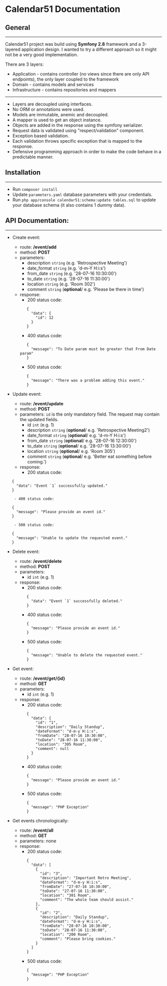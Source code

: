 Calendar51 Documentation
========================

## General
--------------
Calendar51 project was build using **Symfony 2.8** framework and a 3-layered application design.
I wanted to try a different approach so it might not be a very good implementation.

There are 3 layers:
* Application    - contains controller (no views since there are only API endpoints), the only layer coupled to the framework
* Domain         - contains models and services
* Infrastructure - contains repositories and mappers
--------------
* Layers are decoupled using interfaces.
* No ORM or annotations were used.
* Models are immutable, anemic and decoupled.
* A mapper is used to get an object instance.
* Objects are added in the response using the symfony serializer.
* Request data is validated using "respect/validation" component.
* Exception based validation.
* Each validation throws specific exception that is mapped to the response.
* Defensive programming approach in order to make the code behave in a predictable manner.

## Installation
--------------
* Run ```composer install```
* Update ```parameters.yaml``` database parameters with your credentials.
* Run ```php app/console calendar51:schema:update tables.sql``` to update your database schema (it also contains 1 dummy data).

## API Documentation:
--------------

* Create event:
    - route: **/event/add**
    - method: **POST**
    - parameters:
        - description ```string``` (e.g. 'Retrospective Meeting')
        - date_format ```string``` (e.g. 'd-m-Y H:i:s')
        - from_date   ```string``` (e.g. '28-07-16 10:30:00')
        - to_date     ```string``` (e.g. '28-07-16 11:30:00')
        - location    ```string``` (e.g. 'Room 302')
        - comment     ```string``` (**optional**/ e.g. 'Please be there in time')
    - response:
        - 200 status code:
        ```
           {
             "data": {
               "id": 12
             }
           }
        ```
        - 400 status code:
        ```
           {
             "message": "To Date param must be greater that From Date param"
           }
        ```
        - 500 status code:
        ```
           {
             "message": "There was a problem adding this event."
           }
        ```

* Update event:
    - route: **/event/update**
    - method: **POST**
    - parameters:
        ```id``` is the only mandatory field. The request may contain the updated fields.
        - id          ```int```    (e.g. 1)
        - description ```string``` (**optional**/ e.g. 'Retrospective Meeting2')
        - date_format ```string``` (**optional**/ e.g. 'd-m-Y H:i:s')
        - from_date   ```string``` (**optional**/ e.g. '28-07-16 12:30:00')
        - to_date     ```string``` (**optional**/ e.g. '28-07-16 13:30:00')
        - location    ```string``` (**optional**/ e.g. 'Room 305')
        - comment     ```string``` (**optional**/ e.g. 'Better eat something before coming.')
    - response:
        - 200 status code:
```
   {
     "data": "Event `1` successfully updated."
   }
```
        - 400 status code:
```
   {
     "message": "Please provide an event id."
   }
```
        - 500 status code:
```
   {
     "message": "Unable to update the requested event."
   }
```

* Delete event:
    - route: **/event/delete**
    - method: **POST**
    - parameters:
        - id          ```int```    (e.g. 1)
    - response:
        - 200 status code:
         ```
            {
              "data": "Event `1` successfully deleted."
            }
         ```
        - 400 status code:
         ```
            {
              "message": "Please provide an event id."
            }
         ```
        - 500 status code:
         ```
            {
              "message": "Unable to delete the requested event."
            }
         ```


* Get event:
    - route: **/event/get/{id}**
    - method: **GET**
    - parameters:
        - id          ```int```    (e.g. 1)
    - response:
        - 200 status code:
         ```
            {
              "data": {
                "id": "1",
                "description": "Daily Standup",
                "dateFormat": "d-m-y H:i:s",
                "fromDate": "28-07-16 10:30:00",
                "toDate": "28-07-16 11:30:00",
                "location": "305 Room",
                "comment": null
              }
            }
         ```
        - 400 status code:
         ```
            {
              "message": "Please provide an event id."
            }
         ```
        - 500 status code:
         ```
            {
              "message": "PHP Exception"
            }
         ```

* Get events chronologically:
    - route: **/event/all**
    - method: **GET**
    - parameters: none
    - response:
        - 200 status code:
         ```
            {
              "data": [
                {
                  "id": "3",
                  "description": "Important Retro Meeting",
                  "dateFormat": "d-m-y H:i:s",
                  "fromDate": "27-07-16 10:30:00",
                  "toDate": "27-07-16 11:30:00",
                  "location": "301 Room",
                  "comment": "The whole team should assist."
                },
                {
                  "id": "2",
                  "description": "Daily Standup",
                  "dateFormat": "d-m-y H:i:s",
                  "fromDate": "28-07-16 10:30:00",
                  "toDate": "28-07-16 11:30:00",
                  "location": "200 Room",
                  "comment": "Please bring cookies."
                }
              ]
            }
         ```
        - 500 status code:
         ```
            {
              "message": "PHP Exception"
            }
         ```